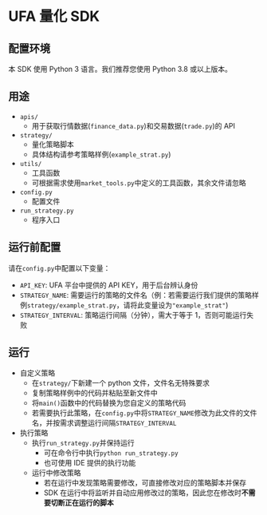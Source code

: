 # UFA 量化 SDK

## 配置环境

本 SDK 使用 Python 3 语言。我们推荐您使用 Python 3.8 或以上版本。

## 用途

- `apis/`
  - 用于获取行情数据(`finance_data.py`)和交易数据(`trade.py`)的 API
- `strategy/`
  - 量化策略脚本
  - 具体结构请参考策略样例(`example_strat.py`)
- `utils/`
  - 工具函数
  - 可根据需求使用`market_tools.py`中定义的工具函数，其余文件请忽略
- `config.py`
  - 配置文件
- `run_strategy.py`
  - 程序入口

## 运行前配置

请在`config.py`中配置以下变量：

- `API_KEY`: UFA 平台中提供的 API KEY，用于后台辨认身份
- `STRATEGY_NAME`: 需要运行的策略的文件名（例：若需要运行我们提供的策略样例`strategy/example_strat.py`，请将此变量设为`"example_strat"`)
- `STRATEGY_INTERVAL`: 策略运行间隔（分钟），需大于等于 1，否则可能运行失败

## 运行

- 自定义策略
  - 在`strategy/`下新建一个 python 文件，文件名无特殊要求
  - 复制策略样例中的代码并粘贴至新文件中
  - 将`main()`函数中的代码替换为您自定义的策略代码
  - 若需要执行此策略，在`config.py`中将`STRATEGY_NAME`修改为此文件的文件名，并按需求调整运行间隔`STRATEGY_INTERVAL`
- 执行策略
  - 执行`run_strategy.py`并保持运行
    - 可在命令行中执行`python run_strategy.py`
    - 也可使用 IDE 提供的执行功能
  - 运行中修改策略
    - 若在运行中发现策略需要修改，可直接修改对应的策略脚本并保存
    - SDK 在运行中将监听并自动应用修改过的策略，因此您在修改时**不需要切断正在运行的脚本**
